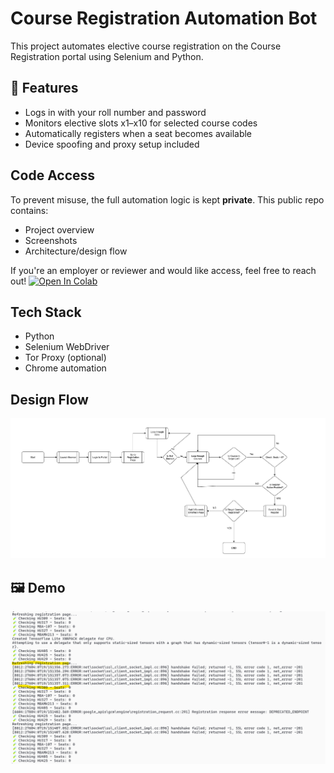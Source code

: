# Course Registration Automation Bot

This project automates elective course registration on the Course Registration portal using Selenium and Python.

## 📌 Features

- Logs in with your roll number and password
- Monitors elective slots x1–x10 for selected course codes
- Automatically registers when a seat becomes available
- Device spoofing and proxy setup included

## Code Access

To prevent misuse, the full automation logic is kept **private**. This public repo contains:

- Project overview
- Screenshots
- Architecture/design flow

If you're an employer or reviewer and would like access, feel free to reach out!
[![Open In Colab](https://colab.research.google.com/assets/colab-badge.svg)](https://colab.research.google.com/drive/1euTtrH8rygRNAJlmgqlUtZlwp_9-ocF4?usp=sharing)


## Tech Stack

- Python
- Selenium WebDriver
- Tor Proxy (optional)
- Chrome automation

## Design Flow
![Design Flow](pic2.png)

## 🖼️ Demo

![Screenshot](pic1.png)
